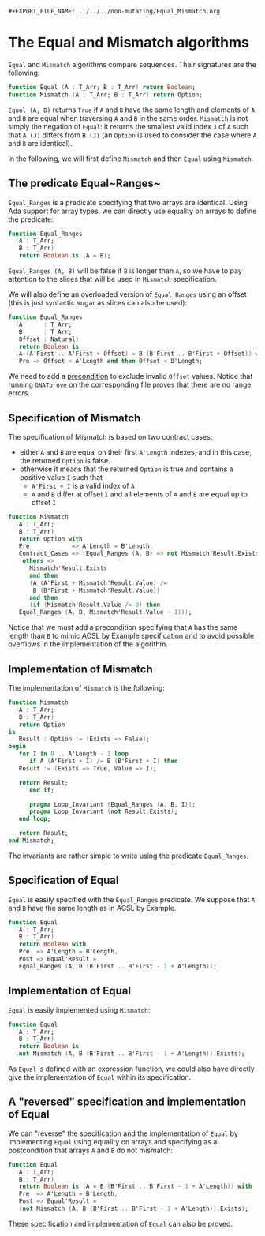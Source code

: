 ```{=org}
#+EXPORT_FILE_NAME: ../../../non-mutating/Equal_Mismatch.org
```
# The Equal and Mismatch algorithms

`Equal` and `Mismatch` algorithms compare sequences. Their signatures
are the following:

``` ada
function Equal (A : T_Arr; B : T_Arr) return Boolean;
function Mismatch (A : T_Arr; B : T_Arr) return Option;
```

`Equal (A, B)` returns `True` if `A` and `B` have the same length and
elements of `A` and `B` are equal when traversing `A` and `B` in the
same order. `Mismatch` is not simply the negation of `Equal`: it returns
the smallest valid index `J` of `A` such that `A (J)` differs from
`B (J)` (an `Option` is used to consider the case where `A` and `B` are
identical).

In the following, we will first define `Mismatch` and then `Equal` using
`Mismatch`.

## The predicate Equal~Ranges~

`Equal_Ranges` is a predicate specifying that two arrays are identical.
Using Ada support for array types, we can directly use equality on
arrays to define the predicate:

``` ada
function Equal_Ranges
  (A : T_Arr;
   B : T_Arr)
   return Boolean is (A = B);
```

`Equal_Ranges (A, B)` will be false if `B` is longer than `A`, so we
have to pay attention to the slices that will be used in `Mismatch`
specification.

We will also define an overloaded version of `Equal_Ranges` using an
offset (this is just syntactic sugar as slices can also be used):

``` ada
function Equal_Ranges
  (A      : T_Arr;
   B      : T_Arr;
   Offset : Natural)
   return Boolean is
  (A (A'First .. A'First + Offset) = B (B'First .. B'First + Offset)) with
   Pre => Offset < A'Length and then Offset < B'Length;
```

We need to add a
[precondition](http://docs.adacore.com/spark2014-docs/html/ug/en/source/subprogram_contracts.html#preconditions)
to exclude invalid `Offset` values. Notice that running `GNATprove` on
the corresponding file proves that there are no range errors.

## Specification of Mismatch

The specification of Mismatch is based on two contract cases:

-   either `A` and `B` are equal on their first `A'Length` indexes, and
    in this case, the returned `Option` is false.
-   otherwise it means that the returned `Option` is true and contains a
    positive value `I` such that
    -   `A'First + I` is a valid index of `A`
    -   `A` and `B` differ at offset `I` and all elements of `A` and `B`
        are equal up to offset `I`

``` ada
function Mismatch
  (A : T_Arr;
   B : T_Arr)
   return Option with
   Pre            => A'Length = B'Length,
   Contract_Cases => (Equal_Ranges (A, B) => not Mismatch'Result.Exists,
    others =>
      Mismatch'Result.Exists
      and then
      (A (A'First + Mismatch'Result.Value) /=
       B (B'First + Mismatch'Result.Value))
      and then
      (if (Mismatch'Result.Value /= 0) then
   Equal_Ranges (A, B, Mismatch'Result.Value - 1)));
```

Notice that we must add a precondition specifying that `A` has the same
length than `B` to mimic ACSL by Example specification and to avoid
possible overflows in the implementation of the algorithm.

## Implementation of Mismatch

The implementation of `Mismatch` is the following:

``` ada
function Mismatch
  (A : T_Arr;
   B : T_Arr)
   return Option
is
   Result : Option := (Exists => False);
begin
   for I in 0 .. A'Length - 1 loop
      if A (A'First + I) /= B (B'First + I) then
   Result := (Exists => True, Value => I);

   return Result;
      end if;

      pragma Loop_Invariant (Equal_Ranges (A, B, I));
      pragma Loop_Invariant (not Result.Exists);
   end loop;

   return Result;
end Mismatch;
```

The invariants are rather simple to write using the predicate
`Equal_Ranges`.

## Specification of Equal

`Equal` is easily specified with the `Equal_Ranges` predicate. We
suppose that `A` and `B` have the same length as in ACSL by Example.

``` ada
function Equal
  (A : T_Arr;
   B : T_Arr)
   return Boolean with
   Pre  => A'Length = B'Length,
   Post => Equal'Result =
   Equal_Ranges (A, B (B'First .. B'First - 1 + A'Length));
```

## Implementation of Equal

`Equal` is easily implemented using `Mismatch`:

``` ada
function Equal
  (A : T_Arr;
   B : T_Arr)
   return Boolean is
  (not Mismatch (A, B (B'First .. B'First - 1 + A'Length)).Exists);
```

As `Equal` is defined with an expression function, we could also have
directly give the implementation of `Equal` within its specification.

## A \"reversed\" specification and implementation of Equal

We can \"reverse\" the specification and the implementation of `Equal`
by implementing `Equal` using equality on arrays and specifying as a
postcondition that arrays `A` and `B` do not mismatch:

``` ada
function Equal
  (A : T_Arr;
   B : T_Arr)
   return Boolean is (A = B (B'First .. B'First - 1 + A'Length)) with
   Pre  => A'Length = B'Length,
   Post => Equal'Result =
   (not Mismatch (A, B (B'First .. B'First - 1 + A'Length)).Exists);
```

These specification and implementation of `Equal` can also be proved.
